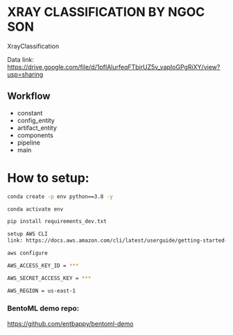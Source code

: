 # XRAY CLASSIFICATION BY NGOC SON


XrayClassification

Data link: https://drive.google.com/file/d/1pfIAlurfeqFTbirUZ5v_vapIoGPgRiXY/view?usp=sharing


## Workflow

- constant
- config_entity
- artifact_entity
- components
- pipeline
- main


# How to setup:

```bash
conda create -p env python==3.8 -y
```

```bash
conda activate env
```

```bash
pip install requirements_dev.txt
```

```bash
setup AWS CLI
link: https://docs.aws.amazon.com/cli/latest/userguide/getting-started-install.html
```
```bash
aws configure
```

```bash
AWS_ACCESS_KEY_ID = ***

AWS_SECRET_ACCESS_KEY = ***

AWS_REGION = us-east-1
```

### BentoML demo repo:
https://github.com/entbappy/bentoml-demo